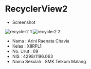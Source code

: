 # RecyclerView2

* Screenshot


![recycler2 1](https://cloud.githubusercontent.com/assets/14922003/19964400/120e587c-a1f4-11e6-89fb-9cfd560b67be.JPG)
![recycler2 2](https://cloud.githubusercontent.com/assets/14922003/19964401/120f7838-a1f4-11e6-809c-45531e228edd.JPG)


* Nama          : Arini Raenata Chavia
* Kelas         : XIIRPL1
* No. Urut      : 09
* NIS           : 4298/1196.063
* Nama Sekolah  : SMK Telkom Malang
